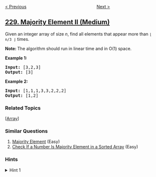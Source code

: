 <!--|This file generated by command(leetcode description); DO NOT EDIT.    |-->
<!--+----------------------------------------------------------------------+-->
<!--|@author    openset <openset.wang@gmail.com>                           |-->
<!--|@link      https://github.com/openset                                 |-->
<!--|@home      https://github.com/openset/leetcode                        |-->
<!--+----------------------------------------------------------------------+-->

[< Previous](../summary-ranges "Summary Ranges")
　　　　　　　　　　　　　　　　
[Next >](../kth-smallest-element-in-a-bst "Kth Smallest Element in a BST")

## [229. Majority Element II (Medium)](https://leetcode.com/problems/majority-element-ii "求众数 II")

<p>Given an integer array of size <i>n</i>, find all elements that appear more than <code>&lfloor; n/3 &rfloor;</code> times.</p>

<p><strong>Note: </strong>The algorithm should run in linear time and in O(1) space.</p>

<p><strong>Example 1:</strong></p>

<pre>
<strong>Input:</strong> [3,2,3]
<strong>Output:</strong> [3]</pre>

<p><strong>Example 2:</strong></p>

<pre>
<strong>Input:</strong> [1,1,1,3,3,2,2,2]
<strong>Output:</strong> [1,2]</pre>

### Related Topics
  [[Array](../../tag/array/README.md)]

### Similar Questions
  1. [Majority Element](../majority-element) (Easy)
  1. [Check If a Number Is Majority Element in a Sorted Array](../check-if-a-number-is-majority-element-in-a-sorted-array) (Easy)

### Hints
<details>
<summary>Hint 1</summary>
How many majority elements could it possibly have?
<br/>
Do you have a better hint? <a href="mailto:admin@leetcode.com?subject=Hints for Majority Element II" target="_blank">Suggest it</a>!
</details>
